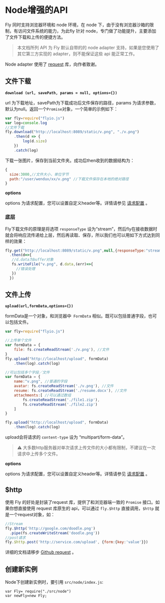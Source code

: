 # Node增强的API

Fly 同时支持浏览器环境和 node 环境，在 node 下，由于没有浏览器沙箱的限制，有访问文件系统的能力，为此fly 针对 node，专门做了功能提升，主要添加了文件下载和上传的便捷方法。

> 本文档所列 API 为 Fly 默认自带的的 node adapter 支持，如果是您使用了其它第三方实现的 adapter，则不能保证这些 api 能正常工作。

Node adapter 使用了 [request](https://github.com/request/request) 库，向作者致谢。

## 文件下载

 **`download (url, savePath, params = null, options={})`**

 url 为下载地址，savePath为下载成功后文件保存的路径，params 为请求参数，默认为null。返回一个`Promise`对象，一个简单的示例如下：

```javascript
var fly=require("flyio.js")
var log=console.log
//文件下载
fly.download("http://localhost:8089/static/v.png", "./v.png")
    .then(d => {
        log(d.size)
    })
    .catch(log)
```

下载一张图片，保存到当前文件夹。成功后then收到的数据结构为：

```javascript
{
  size:3000,//文件大小，单位字节
  path:"/user/wendux/xx/v.png" //下载文件保存在本地的绝对路径
}
```

**options**

options 为请求配置，您可以设置自定义header等。详情请参见 [请求配置](#/doc/flyio/config) 。

### 底层

Fly下载文件的原理是将选项 `responseType` 设为“stream”，然后fly在接收数据时就会将响应流传递给上层，然后再读取、保存，所以我们也可以用如下方式达到同样的效果：

```javascript
fly.get("http://localhost:8089/static/v.png",null,{responseType:"stream"})
  .then(d=>{
   //d.data为buffer对象
   fs.writeFile("v.png", d.data,(err)=>{
     //错误处理
   })
  })
```



## 文件上传

**`upload(url,formData,options={})`**

formData是一个对象，和浏览器中` FormData` 相似。既可以包括普通字段，也可以包括文件。

```javascript
var fly=require("flyio.js")

//上传单个文件
var formData = {
    file: fs.createReadStream('./v.png'), //文件
}
fly.upload("http://localhost/upload", formData)
    .then(log).catch(log)

//可以包括多个字段／文件
var formData = {
    name:"v.png", //普通的字段
    avatar: fs.createReadStream('./v.png'), //文件
    resume: fs.createReadStream('./resume.docx'), //文件
    attachments:[ //可以通过数组
        fs.createReadStream('./file1.zip'),
        fs.createReadStream('./file2.zip')
    ]
}

fly.upload("http://localhost/upload", formData)
    .then(log).catch(log)
```

upload会将请求的 `content-type` 设为 “multipart/form-data”。

> ⚠️ 大多数http服务器对单次请求上传文件的大小都有限制，不建议在一次请求中上传多个文件。

**options**

options 为请求配置，您可以设置自定义header等。详情请参见 [请求配置](#/doc/flyio/config) 。



## $http

使用 Fly 的好处是封装了request 库，提供了和浏览器端一致的 `Promise` 接口。如果你想直接使用 request 库原生的 api，可以通过 `fly.$http` 直接调用，`$http` 就是一个request对象，如：

```javascript
//Stream
fly.$http('http://google.com/doodle.png')
  .pipe(fs.createWriteStream('doodle.png'))
//post请求
fly.$http.post('http://service.com/upload', {form:{key:'value'}})
```

详细的文档请移步 [Github request](https://github.com/request/request#requestoptions-callback) 。

## 创建新实例

Node下创建新实例时，要引用 `src/node/index.js`:

```
var Fly= require("./src/node")
var newFly=new Fly;
```

